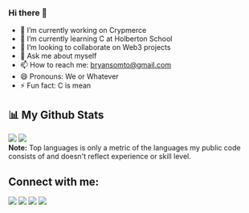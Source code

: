 ### Hi there 👋

- 🔭 I’m currently working on Crypmerce
- 🌱 I’m currently learning C at Holberton School
- 👯 I’m looking to collaborate on Web3 projects
- 💬 Ask me about myself
- 📫 How to reach me: bryansomto@gmail.com
- 😄 Pronouns: We or Whatever
- ⚡ Fun fact: C is mean

## 📊 My Github Stats

<img src="https://github-readme-stats.vercel.app/api/top-langs/?username=bryansomto&langs_count=8&count_private=true&layout=compact&theme=react&hide_border=true&bg_color=0D1117">
<img src="https://github-readme-stats.vercel.app/api?username=bryansomto&show_icons=true&count_private=true&theme=react&hide_border=true&bg_color=0D1117">

<br/>
<b>Note:</b> Top languages is only a metric of the languages my public code consists of and doesn't reflect experience or skill level.
<br/>

## Connect with me:

<p align="left">
<a href='https://wa.me/2348168038695'><img src='https://img.shields.io/badge/WhatsApp-25D366?style=for-the-badge&logo=whatsapp&logoColor=white' /></a>
<a href='mailto:bryansomto@gmail.com'><img src='https://img.shields.io/badge/Gmail-D14836?style=for-the-badge&logo=gmail&logoColor=white' /></a>
<a href='https://www.linkedin.com/in/somtochukwu-i-b76761a3'><img src='https://img.shields.io/badge/LinkedIn-0077B5?style=for-the-badge&logo=linkedin&logoColor=white' /></a> 
<a href='https://twitter.com/bryansomto'><img src='https://img.shields.io/badge/Twitter-1DA1F2?style=for-the-badge&logo=twitter&logoColor=white' /></a>
</p>
